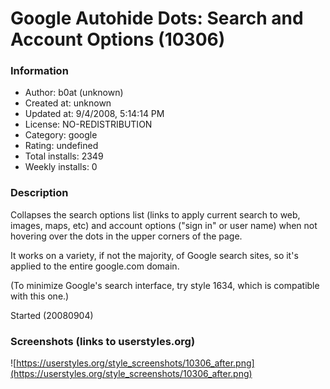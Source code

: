 # Google Autohide Dots: Search and Account Options (10306)

### Information
- Author: b0at (unknown)
- Created at: unknown
- Updated at: 9/4/2008, 5:14:14 PM
- License: NO-REDISTRIBUTION
- Category: google
- Rating: undefined
- Total installs: 2349
- Weekly installs: 0


### Description
Collapses the search options list (links to apply current search to web, images, maps, etc) and account options ("sign in" or user name) when not hovering over the dots in the upper corners of the page.

It works on a variety, if not the majority, of Google search sites, so it's applied to the entire google.com domain.

(To minimize Google's search interface, try style 1634, which is compatible with this one.)


Started (20080904)


### Screenshots (links to userstyles.org)
![https://userstyles.org/style_screenshots/10306_after.png](https://userstyles.org/style_screenshots/10306_after.png)



